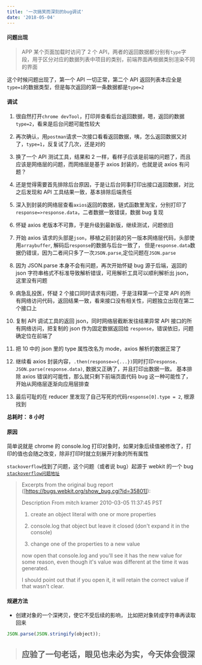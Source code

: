 ```yaml
---
title: '一次搞笑而深刻的bug调试'
date: '2018-05-04'
---
```


#### 问题出现

> APP 某个页面加载时访问了 2 个 API，两者的返回数据都分别有`type`字段，用于区分对应的数据列表中项目的类别，前端界面再根据类别渲染不同的界面

这个时候问题出现了，第一个 API 一切正常，第二个 API 返回列表本应全是`type=1`的数据类型，但是每次返回的第一条数据都是`type=2`

#### 调试

1. 很自然打开`chrome devTool`，打印并查看后台返回数据，嗯，返回的数据`type=2`，看来是后台问题可能性较大

2. 再次确认，用`postman`请求一次接口看看返回数据，咦，怎么返回数据又对了，`type=1`，反复试了几次，还是对的

3. 换了一个 API 测试工具，结果和 2 一样，看样子应该是前端的问题了，而且应该是网络层的问题，而网络层是基于 axios 封装的，也就是说 axios 有问题？

4. 还是觉得需要首先排除后台原因，于是让后台同事打印出接口返回数据，对比之后发现和 API 工具结果一致，基本排除后端责任

5. 深入到封装的网络层查看`axios`返回的数据，链式函数里淘宝，分别打印了`response=>response.data`，二者数据一致错误，数据 bug 复现

6. 怀疑 axios 老版本不可靠，于是升级到最新版，继续测试，问题依旧

7. 开始 axios 请求的头部是`json`，移植之前封装的另一版本网络层代码，头部使用`arraybuffer`, 解码后`response`的数据与后台一致了，
   但是`response.data`数据仍错误，因为二者间只多了一次`JSON.parse`,定位问题在`JSON.parse`

8. 因为 JSON.parse 本身不会有问题，再次开始怀疑 bug 源于后端，返回的 json 字符串格式不标准导致解析错误，可用解析工具可以顺利解析出 json，这里没有问题

9. 病急乱投医，怀疑 2 个接口同时请求有问题，于是注释第一个正常 API 的所有网络访问代码，返回结果一致，看来接口没有相关性，问题独立出现在第二个接口上

10. 复制 API 调试工具的返回 json，同时网络层截断发往结果异常 API 接口的所有网络访问，把复制的 json 作为固定数据返回给
    `response`，错误依旧，问题确定位在前端了

11. 把 10 中的 json 里的 type 属性改名为 mode，axios 解析的数据正常了

12. 继续看 axios 封装内容，`.then(response=>{...})`同时打印`response， JSON.parse(response.data)`, 数据又正确了，并且打印出数据一致。
    基本排除 axios 错误的可能性，那么就只剩下前端页面代码 bug 这一种可能性了，开始从网络层逐渐向应用层排查

13. 最后可耻的在 reducer 里发现了自己写死的代码`response[0].type = 2`, 根源找到

**总耗时： 8 小时**

#### 原因

简单说就是 chrome 的 console.log 打印对象时，如果对象后续值被修改了，打印的值也会随之改变，除非打印时就立刻展开对象的所有属性

`stackoverflow`找到了问题，这个问题（或者说 bug）起源于 webkit 的一个 bug [`stackoverflow问题地址`](https://stackoverflow.com/questions/11284663/console-log-shows-the-changed-value-of-a-variable-before-the-value-actually-ch])

> Excerpts from the original bug report ([https://bugs.webkit.org/show_bug.cgi?id=35801]):
>
> Description From mitch kramer 2010-03-05 11:37:45 PST
>
> 1.  create an object literal with one or more properties
>
> 2.  console.log that object but leave it closed (don't expand it in the console)
>
> 3.  change one of the properties to a new value
>
> now open that console.log and you'll see it has the new value for some reason, even though it's value was different at the time it was generated.
>
> I should point out that if you open it, it will retain the correct value if that wasn't clear.

#### 规避方法

- 创建对象的一个深拷贝，使它不受后续的影响， 比如把对象转成字符串再读取回来

```javascript
JSON.parse(JSON.stringify(object));
```

> ## 应验了一句老话，眼见也未必为实，今天体会很深
